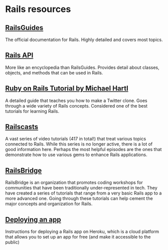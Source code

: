 # Rails resources

## [RailsGuides](http://guides.rubyonrails.org/)
The official documentation for Rails. Highly detailed and covers most topics.

## [Rails API](http://api.rubyonrails.org/)
More like an encyclopedia than RailsGuides. Provides detail about classes, objects, and methods that can be used in Rails.

## [Ruby on Rails Tutorial by Michael Hartl](https://www.railstutorial.org/book)
A detailed guide that teaches you how to make a Twitter clone. Goes through a wide variety of Rails concepts. Considered one of the best tutorials for learning Rails.

## [Railscasts](http://railscasts.com/)
A vast series of video tutorials (417 in total!) that treat various topics connected to Rails. While this series is no longer active, there is a lot of good information here. Perhaps the most helpful episodes are the ones that demonstrate how to use various gems to enhance Rails applications.

## [RailsBridge](http://docs.railsbridgeboston.org/docs/)
RailsBridge is an organization that promotes coding workshops for communities that have been traditionally under-represented in tech. They have created a series of tutorials that range from a very basic Rails app to a more advanced one. Going through these tutorials can help cement the major concepts and organization for Rails.

## [Deploying an app](https://www.codecademy.com/articles/deploy-rails-to-heroku)
Instructions for deploying a Rails app on Heroku, which is a cloud platform that allows you to set up an app for free (and make it accessible to the public)
